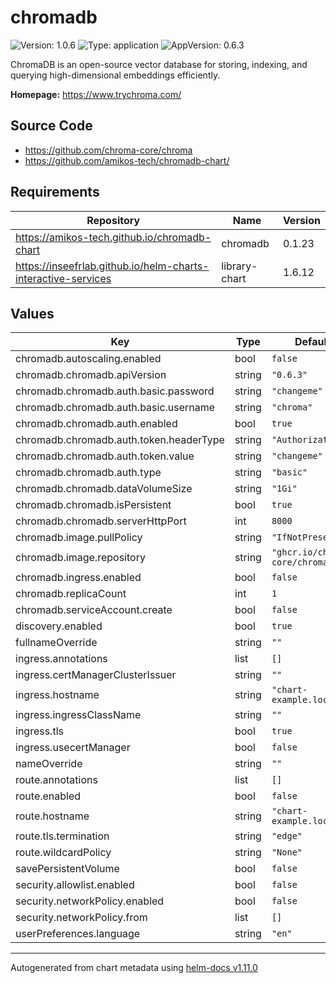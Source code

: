 # chromadb

![Version: 1.0.6](https://img.shields.io/badge/Version-1.0.6-informational?style=flat-square) ![Type: application](https://img.shields.io/badge/Type-application-informational?style=flat-square) ![AppVersion: 0.6.3](https://img.shields.io/badge/AppVersion-0.6.3-informational?style=flat-square)

ChromaDB is an open-source vector database for storing, indexing, and querying high-dimensional embeddings efficiently.

**Homepage:** <https://www.trychroma.com/>

## Source Code

* <https://github.com/chroma-core/chroma>
* <https://github.com/amikos-tech/chromadb-chart/>

## Requirements

| Repository | Name | Version |
|------------|------|---------|
| https://amikos-tech.github.io/chromadb-chart | chromadb | 0.1.23 |
| https://inseefrlab.github.io/helm-charts-interactive-services | library-chart | 1.6.12 |

## Values

| Key | Type | Default | Description |
|-----|------|---------|-------------|
| chromadb.autoscaling.enabled | bool | `false` |  |
| chromadb.chromadb.apiVersion | string | `"0.6.3"` |  |
| chromadb.chromadb.auth.basic.password | string | `"changeme"` |  |
| chromadb.chromadb.auth.basic.username | string | `"chroma"` |  |
| chromadb.chromadb.auth.enabled | bool | `true` |  |
| chromadb.chromadb.auth.token.headerType | string | `"Authorization"` |  |
| chromadb.chromadb.auth.token.value | string | `"changeme"` |  |
| chromadb.chromadb.auth.type | string | `"basic"` |  |
| chromadb.chromadb.dataVolumeSize | string | `"1Gi"` |  |
| chromadb.chromadb.isPersistent | bool | `true` |  |
| chromadb.chromadb.serverHttpPort | int | `8000` |  |
| chromadb.image.pullPolicy | string | `"IfNotPresent"` |  |
| chromadb.image.repository | string | `"ghcr.io/chroma-core/chroma"` |  |
| chromadb.ingress.enabled | bool | `false` |  |
| chromadb.replicaCount | int | `1` |  |
| chromadb.serviceAccount.create | bool | `false` |  |
| discovery.enabled | bool | `true` |  |
| fullnameOverride | string | `""` |  |
| ingress.annotations | list | `[]` |  |
| ingress.certManagerClusterIssuer | string | `""` |  |
| ingress.hostname | string | `"chart-example.local"` |  |
| ingress.ingressClassName | string | `""` |  |
| ingress.tls | bool | `true` |  |
| ingress.usecertManager | bool | `false` |  |
| nameOverride | string | `""` |  |
| route.annotations | list | `[]` |  |
| route.enabled | bool | `false` |  |
| route.hostname | string | `"chart-example.local"` |  |
| route.tls.termination | string | `"edge"` |  |
| route.wildcardPolicy | string | `"None"` |  |
| savePersistentVolume | bool | `false` |  |
| security.allowlist.enabled | bool | `false` |  |
| security.networkPolicy.enabled | bool | `false` |  |
| security.networkPolicy.from | list | `[]` |  |
| userPreferences.language | string | `"en"` |  |

----------------------------------------------
Autogenerated from chart metadata using [helm-docs v1.11.0](https://github.com/norwoodj/helm-docs/releases/v1.11.0)
